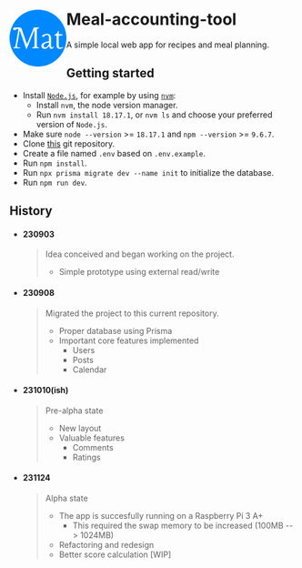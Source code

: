 # <img align="left" width="100" height="100" src="./public/favicon/android-chrome-512x512.png"> Meal-accounting-tool
A simple local web app for recipes and meal planning. 

## Getting started
- Install [`Node.js`](https://nodejs.org/en), for example by using [`nvm`](https://github.com/nvm-sh/nvm):
  - Install `nvm`, the node version manager.
  - Run `nvm install 18.17.1`, or `nvm ls` and choose your preferred version of `Node.js`.
- Make sure `node --version` >= `18.17.1` and `npm --version` >= `9.6.7`.
- Clone [this](https://github.com/wilzet/recipes) git repository.
- Create a file named `.env` based on `.env.example`.
- Run `npm install`.
- Run `npx prisma migrate dev --name init` to initialize the database.
- Run `npm run dev`.

## History
* #### 230903
  > Idea conceived and began working on the project.
  > - Simple prototype using external read/write
  > 
* #### 230908
  > Migrated the project to this current repository.
  > - Proper database using Prisma
  > - Important core features implemented
  >   - Users
  >   - Posts
  >   - Calendar
  > 
* #### 231010(ish)
  > Pre-alpha state
  > - New layout
  > - Valuable features
  >   - Comments
  >   - Ratings
  > 
* #### 231124
  > Alpha state
  > - The app is succesfully running on a Raspberry Pi 3 A+
  >   - This required the swap memory to be increased (100MB --> 1024MB)
  > - Refactoring and redesign
  > - Better score calculation [WIP]
  > 
